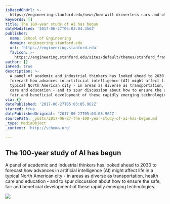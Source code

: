 ```yaml
---
isBasedOnUrl: >-
  https://engineering.stanford.edu/news/how-will-driverless-cars-and-other-applications-ai-affect-society?utm_source=facebook&utm_medium=social&utm_content=AIrepost&utm_campaign=stripes
keywords: []
title: The 100-year study of AI has begun
dateModified: '2017-06-27T05:03:04.356Z'
publisher:
  name: School of Engineering
  domain: engineering.stanford.edu
  url: 'https://engineering.stanford.edu'
  favicon: >-
    https://engineering.stanford.edu/sites/default/themes/stanford_framework/favicon.ico
author: []
inFeed: true
description: >-
  A panel of academic and industrial thinkers has looked ahead to 2030 to
  forecast how advances in artificial intelligence (AI) might affect life in a
  typical North American city - in areas as diverse as transportation, health
  care and education ­- and to spur discussion about how to ensure the safe,
  fair and beneficial development of these rapidly emerging technologies.
via: {}
datePublished: '2017-06-27T05:03:05.962Z'
starred: true
datePublishedOriginal: '2017-06-27T05:03:05.962Z'
sourcePath: _posts/2017-06-27-the-100-year-study-of-ai-has-begun.md
_type: MediaObject
_context: 'http://schema.org'

---
```

<article style=""><h1>The 100-year study of AI has begun</h1><p>A panel of academic and industrial thinkers has looked ahead to 2030 to forecast how advances in artificial intelligence (AI) might affect life in a typical North American city - in areas as diverse as transportation, health care and education ­- and to spur discussion about how to ensure the safe, fair and beneficial development of these rapidly emerging technologies.</p><img src="https://engineering.stanford.edu/sites/default/files/styles/banner-850x400/public/ai100_robot-concept_1_.jpg?itok=blrZdEH0" /></article>